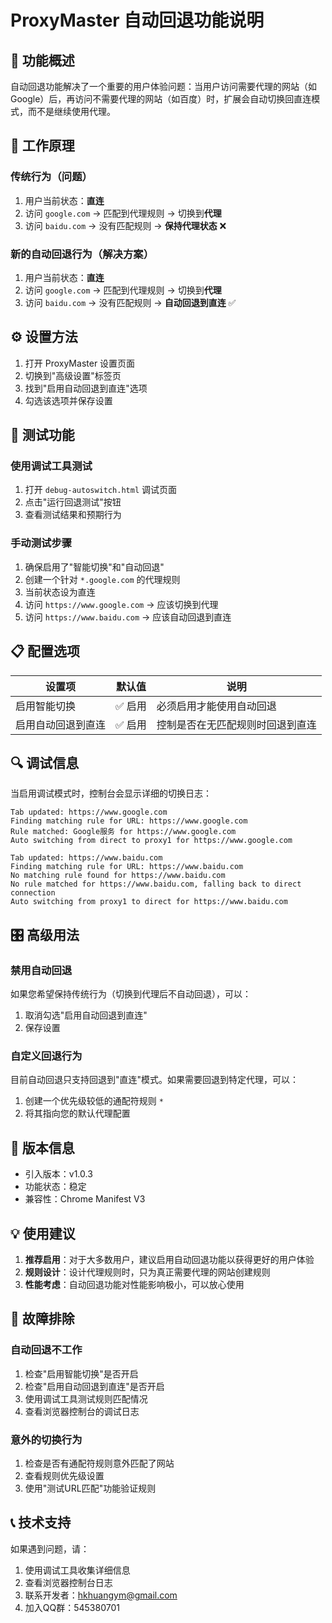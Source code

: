 # ProxyMaster 自动回退功能说明

## 🎯 功能概述

自动回退功能解决了一个重要的用户体验问题：当用户访问需要代理的网站（如Google）后，再访问不需要代理的网站（如百度）时，扩展会自动切换回直连模式，而不是继续使用代理。

## 🔄 工作原理

### 传统行为（问题）
1. 用户当前状态：**直连**
2. 访问 `google.com` → 匹配到代理规则 → 切换到**代理**
3. 访问 `baidu.com` → 没有匹配规则 → **保持代理状态** ❌

### 新的自动回退行为（解决方案）
1. 用户当前状态：**直连**
2. 访问 `google.com` → 匹配到代理规则 → 切换到**代理**
3. 访问 `baidu.com` → 没有匹配规则 → **自动回退到直连** ✅

## ⚙️ 设置方法

1. 打开 ProxyMaster 设置页面
2. 切换到"高级设置"标签页
3. 找到"启用自动回退到直连"选项
4. 勾选该选项并保存设置

## 🧪 测试功能

### 使用调试工具测试
1. 打开 `debug-autoswitch.html` 调试页面
2. 点击"运行回退测试"按钮
3. 查看测试结果和预期行为

### 手动测试步骤
1. 确保启用了"智能切换"和"自动回退"
2. 创建一个针对 `*.google.com` 的代理规则
3. 当前状态设为直连
4. 访问 `https://www.google.com` → 应该切换到代理
5. 访问 `https://www.baidu.com` → 应该自动回退到直连

## 📋 配置选项

| 设置项 | 默认值 | 说明 |
|--------|--------|------|
| 启用智能切换 | ✅ 启用 | 必须启用才能使用自动回退 |
| 启用自动回退到直连 | ✅ 启用 | 控制是否在无匹配规则时回退到直连 |

## 🔍 调试信息

当启用调试模式时，控制台会显示详细的切换日志：

```
Tab updated: https://www.google.com
Finding matching rule for URL: https://www.google.com
Rule matched: Google服务 for https://www.google.com
Auto switching from direct to proxy1 for https://www.google.com

Tab updated: https://www.baidu.com
Finding matching rule for URL: https://www.baidu.com
No matching rule found for https://www.baidu.com
No rule matched for https://www.baidu.com, falling back to direct connection
Auto switching from proxy1 to direct for https://www.baidu.com
```

## 🎛️ 高级用法

### 禁用自动回退
如果您希望保持传统行为（切换到代理后不自动回退），可以：
1. 取消勾选"启用自动回退到直连"
2. 保存设置

### 自定义回退行为
目前自动回退只支持回退到"直连"模式。如果需要回退到特定代理，可以：
1. 创建一个优先级较低的通配符规则 `*`
2. 将其指向您的默认代理配置

## 🚀 版本信息

- 引入版本：v1.0.3
- 功能状态：稳定
- 兼容性：Chrome Manifest V3

## 💡 使用建议

1. **推荐启用**：对于大多数用户，建议启用自动回退功能以获得更好的用户体验
2. **规则设计**：设计代理规则时，只为真正需要代理的网站创建规则
3. **性能考虑**：自动回退功能对性能影响极小，可以放心使用

## 🔧 故障排除

### 自动回退不工作
1. 检查"启用智能切换"是否开启
2. 检查"启用自动回退到直连"是否开启
3. 使用调试工具测试规则匹配情况
4. 查看浏览器控制台的调试日志

### 意外的切换行为
1. 检查是否有通配符规则意外匹配了网站
2. 查看规则优先级设置
3. 使用"测试URL匹配"功能验证规则

## 📞 技术支持

如果遇到问题，请：
1. 使用调试工具收集详细信息
2. 查看浏览器控制台日志
3. 联系开发者：hkhuangym@gmail.com
4. 加入QQ群：545380701 